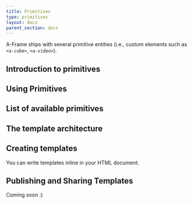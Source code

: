 ```yaml
---
title: Primitives
type: primitives
layout: docs
parent_section: docs
---
```


A-Frame ships with several primitive entities (i.e., custom elements such as `<a-cube>`, `<a-video>`).

## Introduction to primitives

## Using Primitives

## List of available primitives

## The template architecture

## Creating templates

You can write templates inline in your HTML document.

## Publishing and Sharing Templates

Coming soon :)
